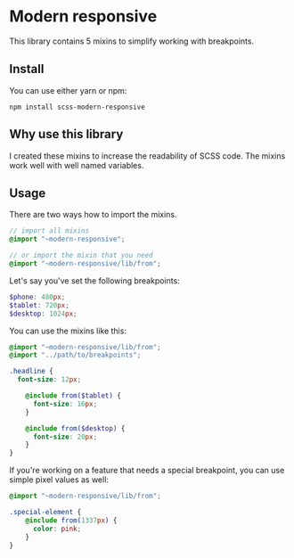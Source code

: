 # Modern responsive

This library contains 5 mixins to simplify working with breakpoints.

## Install

You can use either yarn or npm:

```
npm install scss-modern-responsive
```

## Why use this library

I created these mixins to increase the readability of SCSS code.
The mixins work well with well named variables.

## Usage

There are two ways how to import the mixins.

```scss
// import all mixins
@import "~modern-responsive";

// or import the mixin that you need
@import "~modern-responsive/lib/from";
```

Let's say you've set the following breakpoints:

```scss
$phone: 480px;
$tablet: 720px;
$desktop: 1024px;
```

You can use the mixins like this:

```scss
@import "~modern-responsive/lib/from";
@import "../path/to/breakpoints";

.headline {
  font-size: 12px;

	@include from($tablet) {
	  font-size: 16px;
	}

	@include from($desktop) {
	  font-size: 20px;
	}
}
```

If you're working on a feature that needs a special breakpoint,
you can use simple pixel values as well:

```scss
@import "~modern-responsive/lib/from";

.special-element {
	@include from(1337px) {
	  color: pink;
	}
}
```

